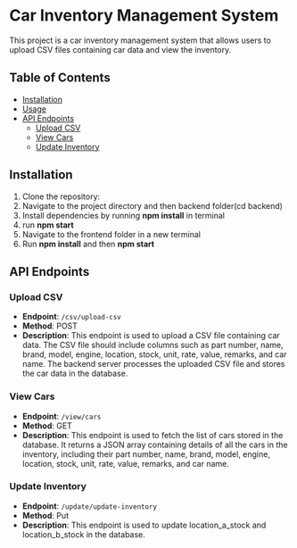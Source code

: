 # Car Inventory Management System

This project is a car inventory management system that allows users to upload CSV files containing car data and view the inventory.

## Table of Contents

- [Installation](#installation)
- [Usage](#usage)
- [API Endpoints](#api-endpoints)
  - [Upload CSV](#upload-csv)
  - [View Cars](#view-cars)
  - [Update Inventory](#update-inventory)

## Installation

1. Clone the repository:
2. Navigate to the project directory and then backend folder(cd backend)
3. Install dependencies by running **npm install** in terminal
4. run **npm start**
5. Navigate to the frontend folder in a new terminal
6. Run **npm install** and then **npm start**


## API Endpoints

### Upload CSV

- **Endpoint**: `/csv/upload-csv`
- **Method**: POST
- **Description**: This endpoint is used to upload a CSV file containing car data. The CSV file should include columns such as part number, name, brand, model, engine, location, stock, unit, rate, value, remarks, and car name. The backend server processes the uploaded CSV file and stores the car data in the database.

### View Cars

- **Endpoint**: `/view/cars`
- **Method**: GET
- **Description**: This endpoint is used to fetch the list of cars stored in the database. It returns a JSON array containing details of all the cars in the inventory, including their part number, name, brand, model, engine, location, stock, unit, rate, value, remarks, and car name.

### Update Inventory

- **Endpoint**: `/update/update-inventory`
- **Method**: Put
- **Description**: This endpoint is used to update location_a_stock and location_b_stock in the database. 


